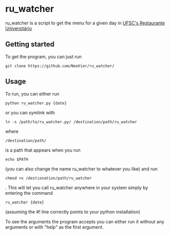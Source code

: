 # ru_watcher

ru_watcher is a script to get the menu for a given day in [UFSC's Restaurante Universitário](https://ru.ufsc.br)

## Getting started

To get the program, you can just run 
```
git clone https://github.com/NeoVier/ru_watcher/
```

## Usage

To run, you can either run
```
python ru_watcher.py {date}
```
or you can symlink with
```
ln -s /path/to/ru_watcher.py/ /destination/path/ru_watcher
```
where
```
/destination/path/
```
is a path that appears when you run
```
echo $PATH
```
(you can also change the name ru_watcher to whatever you like) and run
```
chmod +x /destionation/path/ru_watcher
```
. This will let you call ru_watcher anywhere in your system simply by entering the command 
```
ru_watcher {date}
```
(assuming the #! line correctly points to your python installation)

To see the arguments the program accepts you can either run it without any arguments or with "help" as the first argument.
